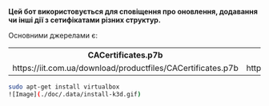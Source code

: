 <b>Цей бот використовується для сповіщення про оновлення, додавання чи інші дії з сетифікатами різних структур.</b><br>
<p>Основними джерелами є:</p>
<table>
    <tr>
        <th>CACertificates.p7b</th>
        <th>CAs.json</th>
        <th>CACertificates.zip</th>
    </tr>
    <tr>
        <td><a>https://iit.com.ua/download/productfiles/CACertificates.p7b</a></td>
        <td><a>https://iit.com.ua/download/productfiles/CAs.json</a></td>
        <td><a>https://iit.com.ua/download/productfiles/CACertificates.zip</a></td>
    </tr>
</table>

```bash
sudo apt-get install virtualbox
![Image](./doc/.data/install-k3d.gif)
